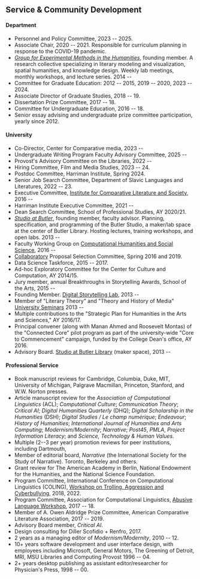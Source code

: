 ## Service & Community Development

#### Department

- Personnel and Policy Committee, 2023 -- 2025.
- Associate Chair, 2020 -- 2021. Responsible for curriculum planning in response to the
COVID-19 pandemic.
- *[Group for Experimental Methods in the Humanities](http://xpmethod.github.io/)*, founding
  member. A research collective specializing in literary modeling and visualization, spatial
  humanities, and knowledge design. Weekly lab meetings, monthly workshops, and lecture series. 2014 --
- Committee for Graduate Education: 2012 -- 2015, 2019 -- 2020, 2023 -- 2024.
- Associate Director of Graduate Studies, 2018 -- 19.
- Dissertation Prize Committee, 2017 -- 18.
- Committee for Undergraduate Education, 2016 -- 18.
- Senior essay advising and undergraduate prize committee participation, yearly since 2012.

#### University


- Co-Director, Center for Comparative media, 2023 --
- Undergraduate Writing Program Faculty Advisory Committee, 2025 --
- Provost's Advisory Committee on the Libraries, 2022 --
- Hiring Committee, Film and Media Studies, 2023 -- 24.
- Postdoc Committee, Harriman Institute, Spring 2024.
- Senior Job Search Committee, Department of Slavic Languages and Literatures, 2022 -- 23.
- Executive Committee, [Institute for Comparative Literature and
  Society](http://icls.columbia.edu/), 2016 --
- Harriman Institute Executive Committee, 2021 --
- Dean Search Committee, School of Professional Studies, AY 2020/21.
- *[Studio at Butler](https://studio.cul.columbia.edu/)*, founding member, faculty
  advisor. Planning, specification, and programming of the Butler Studio, a maker/lab
  space at the center of Butler Library. Hosting lectures, training workshops, and open
  labs. 2013 --
- Faculty Working Group on [Computational Humanities and Social
  Science](http://datascience.columbia.edu/computational-social-science), 2016 --
- [Collaboratory](http://collaboratory.columbia.edu/) Proposal Selection Committee, Spring
  2016 and 2019.
- Data Science Taskforce, 2015 -- 2017.
- Ad-hoc Exploratory Committee for the Center for Culture and Computation, AY 2014/15.
- Jury member, annual Breakthroughs in Storytelling Awards, School of the Arts, 2015 --
- Founding Member. [Digital Storytelling Lab](http://www.digitalstorytellinglab.com/),
  2013 --
- Member of "Literary Theory" and "Theory and History of Media" [University
  Seminars](http://universityseminars.columbia.edu/seminars/list-of-seminars/) 2013 --
- Multiple contributions to the "Strategic Plan for Humanities in the Arts and Sciences,"
  AY 2016/17.
- Principal convener (along with Manan Ahmed and Roosevelt Montas) of the "Connected Core"
  pilot program as part of the university-wide "Core to Commencement" campaign, funded by
  the College Dean's office, AY 2016.
- Advisory Board. [Studio at Butler Library](https://studio.cul.columbia.edu/) (maker
  space), 2013 --

#### Professional Service

- Book manuscript reviews for Cambridge, Columbia, Duke, MIT, University of Michigan, Palgrave
Macmillan, Princeton, Stanford, and W.W. Norton presses.
- Article manuscript review for the *Association of Computational Linguistics* (ACL); *Computational
  Culture*; *Communication Theory*; *Critical AI*; *Digital Humanities Quarterly* (DHQ);
  *Digital Scholarship in the Humanities* (DSH); *Digital Studies / Le champ numérique*;
  *Endeavour*; *History of Humanities*; *International Journal of Humanities and Arts
  Computing*; *Modernism/Modernity*; *Narrative*; *Post45*, *PMLA*, *Project Information Literacy*; and *Science,
  Technology & Human Values*.
- Multiple (2--3 per year) promotion reviews for peer institutions, including Dartmouth,
- Member of editorial board, *Narrative* (the International Society for the Study of Narrative).
  Toronto, Berkeley and others.
- Grant review for The American Academy in Berlin, National Endowment for the Humanities, and
  the National Science Foundation.
- Program Committee, International Conference on Computational Linguistics (COLING), [Workshop
  on Trolling, Aggression and Cyberbullying](http://aclweb.org/anthology/W18-4400), 2018, 2022.
- Program Committee, Association for Computational Linguistics, [Abusive Language
  Workshop](https://web.archive.org/web/20190219200248/https://www.aclweb.org/portal/content/1st-workshop-abusive-language-online),
  2017 -- 18.
- Member of A. Owen Aldridge Prize Committee, American Comparative Literature Association, 2017
  -- 2019.
- Advisory Board member, *Critical AI*.
- Design consulting for Diller Scofidio + Renfro, 2017.
- 2 years as a managing editor of *Modernism/Modernity*, 2010 -- 12.
- 10+ years software development and user interface design, with employees including Microsoft,
  General Motors, The Greening of Detroit, MRI, MSU Libraries and Computing Provost 1996 -- 04.
- 2+ years desktop publishing as assistant editor/researcher for Physician's Press, 1998 -- 00.
